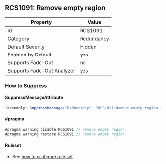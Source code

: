 ## RCS1091: Remove empty region

Property | Value
--- | --- 
Id | RCS1091
Category | Redundancy
Default Severity | Hidden
Enabled by Default | yes
Supports Fade-Out | no
Supports Fade-Out Analyzer | yes

### How to Suppress

#### SuppressMessageAttribute

```csharp
[assembly: SuppressMessage("Redundancy", "RCS1091:Remove empty region.", Justification = "<Pending>")]
```

#### \#pragma

```csharp
#pragma warning disable RCS1091 // Remove empty region.
#pragma warning restore RCS1091 // Remove empty region.
```

#### Ruleset

* See [how to configure rule set](../HowToConfigureAnalyzers.md)
